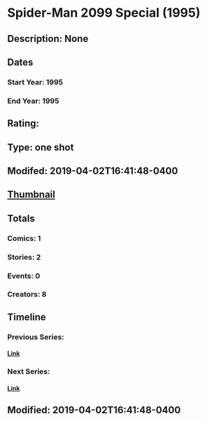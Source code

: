 # Spider-Man 2099 Special (1995)
## Description: None
## Dates
### Start Year: 1995
### End Year: 1995
## Rating: 
## Type: one shot
## Modifed: 2019-04-02T16:41:48-0400
## [Thumbnail](http://i.annihil.us/u/prod/marvel/i/mg/b/40/image_not_available.jpg)
## Totals
### Comics: 1
### Stories: 2
### Events: 0
### Creators: 8
## Timeline
### Previous Series: 
#### [Link]()
### Next Series: 
#### [Link]()
## Modified: 2019-04-02T16:41:48-0400